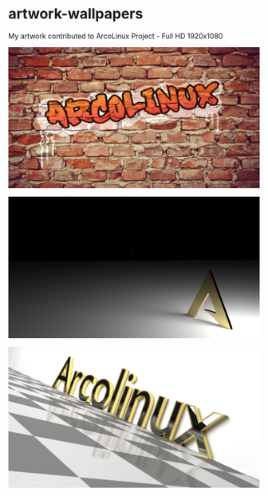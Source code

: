 # artwork-wallpapers
My artwork contributed to ArcoLinux Project - Full HD 1920x1080

![Image of Yaktocat](https://github.com/marcoobaid/artwork-wallpapers/blob/master/23-BrickGraffiti/arco_wallpaper_023a_1920x1208.jpg)

![Image of Yaktocat](https://github.com/marcoobaid/artwork-wallpapers/blob/master/30%20-%20Arco%20Space/arco_wallpaper_030.jpg
)

![Image of Yaktocat](https://github.com/marcoobaid/artwork-wallpapers/blob/master/24%20-%203D%20ArcoLinux/arco_wallpaper_024.jpg
)
